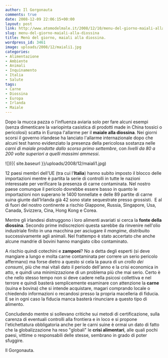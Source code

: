 ```yaml
---
author: Il Gorgonauta
comments: true
date: 2008-12-09 22:06:15+00:00
layout: post
link: http://www.atomodelmale.it/2008/12/10/menu-del-giorno-maiali-alla-diossina/
slug: menu-del-giorno-maiali-alla-diossina
title: Menù del giorno, maiali alla diossina.
wordpress_id: 3461
image: uploads/2008/12/maiali1.jpg
categories:
- Alimentazione
- Ambiente
- Animali
- Inquinamento
- Italia
- Salute
tags:
- Carne
- Diossina
- Europa
- Irlanda
- Maiale
---
```


Dopo la mucca pazza o l'influenza aviaria solo per fare alcuni esempi (senza dimenticare la variopinta casistica di prodotti made in China tossici o pericolosi) scatta in Europa l'allarme per il **maiale alla diossina**. Nei giorni scorsi il governo irlandese ha lanciato l'allarme internazionale dopo che alcuni test hanno evidenziato la presenza della pericolosa sostanza nelle _carni di maiale prodotte dallo scorso primo settembre_, con _livelli da 80 a 200 volte superiori a quelli massimi ammessi_.

![]({{ site.baseurl }}/uploads/2008/12/maiali1.jpg)

12 paesi membri dell'UE (tra cui l'**Italia**) hanno subito imposto il blocco delle importazioni mentre è partita la serie di controlli in tutte le nazioni interessate per verificare la presenza di carne contaminata. Nel nostro paese comunque il pericolo dovrebbe essere basso in quanto le importazioni non superano le 1400 tonnellate e delle 89 partite di carne suina giunte dall'Irlanda già 42 sono state sequestrate presso grossisti.  E al di fuori del nostro continente a rischio Giappone, Russia, Singapore, Usa, Canada, Svizzera, Cina, Hong Kong e Corea.

Mentre gli irlandesi distruggono i loro alimenti avariati si cerca la **fonte della diossina**. Secondo prime indiscrezioni questa sarebbe da rinvenire nell'olio industriale finito in una macchina per asciugare il _mangime_, distribuito successivamente agli animali. Nel frattempo è stato accertato che anche alcune mandrie di bovini hanno mangiato cibo contaminato.

A rischio quindi cotechini e **zamponi**? No a detta degli esperti (si deve mangiare a lungo e molta carne contaminata per correre un serio pericolo affermano) ma forse dietro a questo si cela la paura di un _crollo dei consumi_, più che mai vitali dato il periodo dell'anno e la crisi economica in atto, e quindi una minimizzazione di un problema più che mai serio. Certo è che nello stesso tempo non si deve cadere nella psicosi collettiva e nel terrore e quindi basterà semplicemente esaminare con attenzione la **carne** (suina e bovina) che si intende acquistare, magari comprando locale o chiedendo informazioni o recandosi presso la propria macelleria di fiducia. E se in ogni caso la fiducia manca basterà rinunciare a questo tipo di alimento.

Concludendo mentre si sollevano critiche sui metodi di certificazione, sulla carenza di eventuali controlli alla frontiera e in loco e si propone l'etichettatura obbligatoria anche per le carni suine è ormai un dato di fatto che la globalizzazione ha reso "globali" le **crisi alimentari**, alle quali pochi paesi, vittime o responsabili delle stesse, sembrano in grado di poter sfuggire.

Il Gorgonauta.

